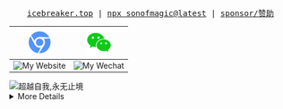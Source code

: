 <p align="center">
  <samp>
  <a href="https://icebreaker.top" target="_blank">icebreaker.top</a> |
  <a href="https://www.npmjs.com/package/sonofmagic" target="_blank">npx sonofmagic@latest</a> |
  <a href="https://github.com/sonofmagic/sponsors" target="_blank">sponsor/赞助</a>
  </samp>
</p>

|                                              <a href="https://www.icebreaker.top/" target="_blank"><img src="assets/svg/chorme.svg" alt="Website Icon" /></a>                                             |                               <a href="https://u.wechat.com/EAVzgOGBnATKcePfVWr_QyQ" target="_blank"><img src="assets/svg/wechat.svg" alt="Wechat Icon" /></a>                               |
| :-------------------------------------------------------------------------------------------------------------------------------------------------------------------------------------------------------: | :------------------------------------------------------------------------------------------------------------------------------------------------------------------------------------------: |
| <img width="160" height="160" src="https://github-readme-svg.vercel.app/api/v1/svg/qrcode?value=https://www.icebreaker.top&type=func&qrcodeType=round&posType=planet&posColor=%23000" alt="My Website" /> | <img width="160" height="160" src="https://github-readme-svg.vercel.app/api/v1/svg/qrcode?value=https://u.wechat.com/EAVzgOGBnATKcePfVWr_QyQ&type=circle&posColor=%23000" alt="My Wechat" /> |

<img src="https://github-readme-svg.vercel.app/api/v1/svg/road?cartype=normal&p=center" alt="超越自我,永无止境" />

<details>

<summary>More Details</summary>

<p style="display:flex;align-items:center;">
<img width="24" style="margin-right:8px" src="assets/svg/weapp.svg" alt="Wechat Icon" />
WeChat mini program(Weapp) / 微信小程序
</p>

|                                                                          <div style="display: flex;align-items: center;"> 破冰客 </div>                                                                          |                                                                       <div style="display: flex;align-items: center;"> 程序员名片 </div>                                                                      |                                                                    <div style="display: flex;align-items: center;"> IceStack </div>                                                                    |                                                                   <div style="display: flex;align-items: center;"> tailwindcss </div>                                                                  |
| :-----------------------------------------------------------------------------------------------------------------------------------------------------------------------------------------------------------: | :------------------------------------------------------------------------------------------------------------------------------------------------------------------------------------------------------: | :----------------------------------------------------------------------------------------------------------------------------------------------------------------------------------------------------: | :----------------------------------------------------------------------------------------------------------------------------------------------------------------------------------------------------: |
| <img width="160" height="160" src="https://github-readme-svg.vercel.app/api/v1/svg/qrcode?value=https://mp.weixin.qq.com/a/~QCyvHLpi7gWkTTw_D45LNg~~&type=image&posColor=%23000" alt="My Miniprogram Blog" /> | <img width="160" height="160" src="https://github-readme-svg.vercel.app/api/v1/svg/qrcode?value=https://mp.weixin.qq.com/a/~wCmPXG4P6LVtnyOobH53KQ~~&type=image&posColor=%23000" alt="Programer Card" /> | <img width="160" height="160" src="https://github-readme-svg.vercel.app/api/v1/svg/qrcode?value=https://mp.weixin.qq.com/a/~Z3ufw44yiwSSRapyxRmuqQ~~&type=image&posColor=%23000" alt="@icestack/ui" /> | <img width="160" height="160" src="https://github-readme-svg.vercel.app/api/v1/svg/qrcode?value=https://mp.weixin.qq.com/a/~Z3ufw44yiwSSRapyxRmuqQ~~&type=image&posColor=%23000" alt="@icestack/ui" /> |

```
 _   _  _____  _____     
| | | ||_   _|/  __ \  _ 
| | | |  | |  | /  \/ (_)
| | | |  | |  | |        
| |_| |  | |  | \__/\  _ 
 \___/   \_/   \____/ (_)
                         
                         
 _____  _____  _____  _____          _____  _____          _____  _____ 
/ __  \|  _  |/ __  \|  ___|        |  _  ||  _  |        |  _  |/ __  \
`' / /'| |/' |`' / /'|___ \  ______ | |/' | \ V /  ______ | |/' |`' / /'
  / /  |  /| |  / /      \ \|______||  /| | / _ \ |______||  /| |  / /  
./ /___\ |_/ /./ /___/\__/ /        \ |_/ /| |_| |        \ |_/ /./ /___
\_____/ \___/ \_____/\____/          \___/ \_____/         \___/ \_____/
```

auto generated by Github Actions at 2025-08-02 02:05:34

Powered by [`sonofmagic/github-readme-svg`](https://github.com/sonofmagic/github-readme-svg), [`sonofmagic/ascii-art-avatar`](https://github.com/sonofmagic/ascii-art-avatar) and [`sonofmagic/yangqiming`](https://github.com/sonofmagic/yangqiming)

<!-- ![Shit happens](https://github-readme-svg.vercel.app/api/v1/svg/captcha?value=Shit%20happens&n=30&w=400) -->

<a href="https://www.icebreaker.top/" target="_blank">![My Home Page](https://github-readme-svg.vercel.app/api/v1/svg/captcha?value=Click%20here!%20https://icebreaker.top/&n=0&w=600)</a>

</details>
